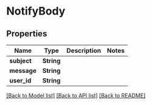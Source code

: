 # NotifyBody

## Properties

Name | Type | Description | Notes
------------ | ------------- | ------------- | -------------
**subject** | **String** |  | 
**message** | **String** |  | 
**user_id** | **String** |  | 

[[Back to Model list]](../README.md#documentation-for-models) [[Back to API list]](../README.md#documentation-for-api-endpoints) [[Back to README]](../README.md)


